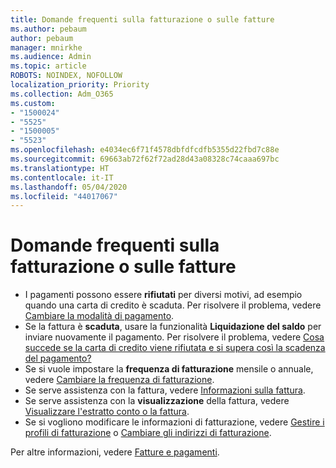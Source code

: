 ```yaml
---
title: Domande frequenti sulla fatturazione o sulle fatture
ms.author: pebaum
author: pebaum
manager: mnirkhe
ms.audience: Admin
ms.topic: article
ROBOTS: NOINDEX, NOFOLLOW
localization_priority: Priority
ms.collection: Adm_O365
ms.custom:
- "1500024"
- "5525"
- "1500005"
- "5523"
ms.openlocfilehash: e4034ec6f71f4578dbfdfcdfb5355d22fbd7c88e
ms.sourcegitcommit: 69663ab72f62f72ad28d43a08328c74caaa697bc
ms.translationtype: HT
ms.contentlocale: it-IT
ms.lasthandoff: 05/04/2020
ms.locfileid: "44017067"
---
```

# <a name="billing-or-invoice-faq"></a>Domande frequenti sulla fatturazione o sulle fatture

- I pagamenti possono essere **rifiutati** per diversi motivi, ad esempio quando una carta di credito è scaduta. Per risolvere il problema, vedere [Cambiare la modalità di pagamento](https://docs.microsoft.com/microsoft-365/commerce/billing-and-payments/change-payment-method).
- Se la fattura è **scaduta**, usare la funzionalità **Liquidazione del saldo** per inviare nuovamente il pagamento. Per risolvere il problema, vedere [Cosa succede se la carta di credito viene rifiutata e si supera così la scadenza del pagamento?](https://docs.microsoft.com/microsoft-365/commerce/billing-and-payments/pay-for-your-subscription?view=o365-worldwide#what-if-my-credit-card-was-declined-and-my-payment-is-past-due)
- Se si vuole impostare la **frequenza di fatturazione** mensile o annuale, vedere [Cambiare la frequenza di fatturazione](https://docs.microsoft.com/microsoft-365/commerce/billing-and-payments/pay-for-your-subscription?view=o365-worldwide#what-if-my-credit-card-was-declined-and-my-payment-is-past-due).
- Se serve assistenza con la fattura, vedere [Informazioni sulla fattura](https://docs.microsoft.com/microsoft-365/commerce/billing-and-payments/understand-your-invoice2).
- Se serve assistenza con la **visualizzazione** della fattura, vedere [Visualizzare l'estratto conto o la fattura](https://docs.microsoft.com/microsoft-365/commerce/billing-and-payments/view-your-bill-or-invoice).
- Se si vogliono modificare le informazioni di fatturazione, vedere [Gestire i profili di fatturazione](https://docs.microsoft.com/microsoft-365/commerce/billing-and-payments/manage-billing-profiles) o [Cambiare gli indirizzi di fatturazione](https://docs.microsoft.com/microsoft-365/commerce/billing-and-payments/change-your-billing-addresses).

Per altre informazioni, vedere [Fatture e pagamenti](https://docs.microsoft.com/microsoft-365/commerce/billing-and-payments/).
